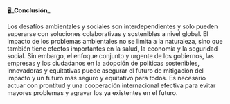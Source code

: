 🖥️_**Conclusión**_

Los desafíos ambientales y sociales son interdependientes y solo pueden superarse con soluciones colaborativas y sostenibles a nivel global. 
El impacto de los problemas ambientales no se limita a la naturaleza, sino que también tiene efectos importantes en la salud, la economía y la seguridad social. 
Sin embargo, el enfoque conjunto y urgente de los gobiernos, las empresas y los ciudadanos en la adopción de políticas sostenibles, innovadoras y equitativas puede asegurar el futuro de mitigación del impacto y un futuro más seguro y equitativo para todos. 
Es necesario actuar con prontitud y una cooperación internacional efectiva para evitar mayores problemas y agravar los ya existentes en el futuro.
